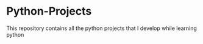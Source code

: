 # Python-Projects
This repository contains all the python projects that I develop while learning python
